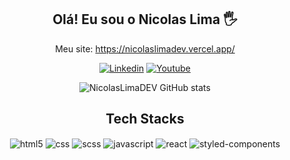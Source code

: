 <div align="center">
  
## Olá! Eu sou o Nicolas Lima 🖐️ <!-- Criar uma imagem -->
  
  Meu site: https://nicolaslimadev.vercel.app/

[![Linkedin](https://img.shields.io/badge/LinkedIn-0077B5?style=for-the-badge&logo=linkedin&logoColor=white)](https://linkedin.com/in/nicolaslimadev)
[![Youtube](https://img.shields.io/badge/YouTube-FF0000?style=for-the-badge&logo=youtube&logoColor=white)](https://www.youtube.com/channel/UC5_OejoYarsFy2tGA52_etg)

![NicolasLimaDEV GitHub stats](https://github-readme-stats.vercel.app/api?username=NicolasLimaDEV&theme=blue-green)

## Tech Stacks

<div style="display: inline_block">
  <img align="center" alt="html5" src="https://img.shields.io/badge/HTML5-E34F26?style=for-the-badge&logo=html5&logoColor=white" />
  <img align="center" alt="css" src="https://img.shields.io/badge/CSS3-1572B6?style=for-the-badge&logo=css3&logoColor=white" />
  <img align="center" alt="scss" src="https://img.shields.io/badge/Sass-CC6699?style=for-the-badge&logo=sass&logoColor=white" />
  <img align="center" alt="javascript" src="https://img.shields.io/badge/JavaScript-F7DF1E?style=for-the-badge&logo=javascript&logoColor=black" />
  <img align="center" alt="react" src="https://img.shields.io/badge/React-20232A?style=for-the-badge&logo=react&logoColor=61DAFB" />
  <img align="center" alt="styled-components" src="https://img.shields.io/badge/styled--components-DB7093?style=for-the-badge&logo=styled-components&logoColor=white" />
</div><br/>
</div>

